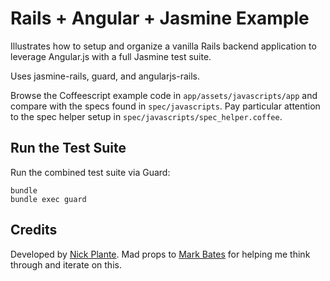 # Rails + Angular + Jasmine Example

Illustrates how to setup and organize a vanilla Rails backend application to
leverage Angular.js with a full Jasmine test suite.

Uses jasmine-rails, guard, and angularjs-rails.

Browse the Coffeescript example code in `app/assets/javascripts/app` and
compare with the specs found in `spec/javascripts`. Pay particular attention
to the spec helper setup in `spec/javascripts/spec_helper.coffee`.

## Run the Test Suite

Run the combined test suite via Guard:

    bundle
    bundle exec guard

## Credits

Developed by [Nick Plante](http://nickplante.com). Mad props to
[Mark Bates](http://markbates.com) for helping me think through and iterate on
this.

